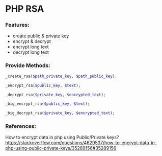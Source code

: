# PHP RSA

### Features:
- create public & private key
- encrypt & decrypt
- encrypt long text
- decrypt long text

### Provide Methods:

```php
_create_rsa($path_private_key, $path_public_key);

_encrypt_rsa($public_key, $text);

_decrypt_rsa($private_key, $encrypted_text);

_big_encrypt_rsa($public_key, $text);

_big_decrypt_rsa($private_key, $encrypted_text);
```

### References:
How to encrypt data in php using Public/Private keys?
https://stackoverflow.com/questions/4629537/how-to-encrypt-data-in-php-using-public-private-keys/35289156#35289156
